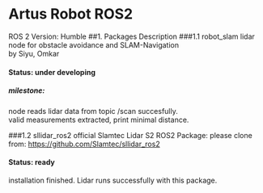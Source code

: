 # Artus Robot ROS2
ROS 2 Version: Humble
##1. Packages Description
###1.1 robot_slam
lidar node for obstacle avoidance and SLAM-Navigation  
by Siyu, Omkar
#### Status: under developing
##### milestone: 
node reads lidar data from topic /scan succesfully.  
valid measurements extracted, print minimal distance.  

###1.2 sllidar_ros2
official Slamtec Lidar S2 ROS2 Package:
please clone from:
https://github.com/Slamtec/sllidar_ros2
#### Status: ready
installation finished. Lidar runs successfully with this package.  

